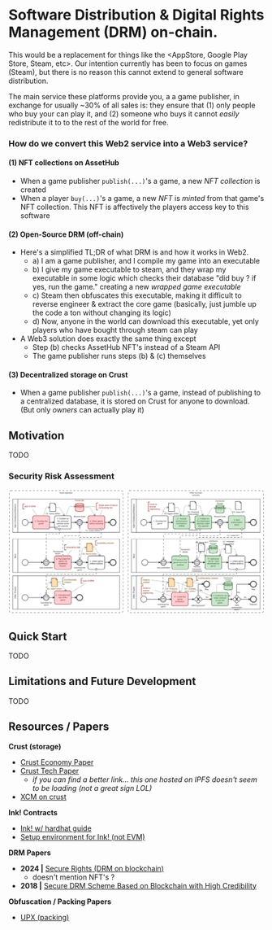 # Software Distribution & Digital Rights Management (DRM) on-chain.

This would be a replacement for things like the <AppStore, Google Play Store, Steam, etc>. Our intention currently has been to focus on games (Steam), but there is no reason this cannot extend to general software distribution.

The main service these platforms provide you, a a game publisher, in exchange for usually ~30% of all sales is: they ensure that (1) only people who buy your <game> can play it, and (2) someone who buys it cannot *easily* redistribute it to to the rest of the world for free.

### How do we convert this Web2 service into a Web3 service?
#### (1) NFT collections on AssetHub
- When a game publisher `publish(...)`'s a game, a new *NFT collection* is created
- When a player `buy(...)`'s a game, a new *NFT* is *minted* from that game's NFT collection. This NFT is affectively the players access key to this software

#### (2) Open-Source DRM (off-chain)
- Here's a simplified TL;DR of what DRM is and how it works in Web2.
    - a) I am a game publisher, and I compile my game into an executable
    - b) I give my game executable to steam, and they wrap my executable in some logic which checks their database "did <player> buy <game>? if yes, run the game." creating a new *wrapped game executable*
    - c) Steam then obfuscates this executable, making it difficult to reverse engineer & extract the core game (basically, just jumble up the code a ton without changing its logic)
    - d) Now, anyone in the world can download this executable, yet only players who have bought <game> through steam can play <game>
- A Web3 solution does exactly the same thing except
    - Step (b) checks AssetHub NFT's instead of a Steam API
    - The game publisher runs steps (b) & (c) themselves

#### (3) Decentralized storage on Crust
- When a game publisher `publish(...)`'s a game, instead of publishing to a centralized database, it is stored on Crust for anyone to download. (But only *owners* can actually play it)

## Motivation

TODO

### Security Risk Assessment

![Risk Assessment Comparison](/static/bpmn.svg)

## Quick Start

TODO

## Limitations and Future Development

TODO

## Resources / Papers
**Crust (storage)**
- [Crust Economy Paper](https://crust.network/download/ecowhitepaper_en.pdf)
- [Crust Tech Paper](https://ipfsgw.live/ipfs/QmP9WqDYhreSuv5KJWzWVKZXJ4hc7y9fUdwC4u23SmqL6t)
    - *if you can find a better link... this one hosted on IPFS doesn't seem to be loading (not a great sign LOL)*
- [XCM on crust](https://wiki.crust.network/docs/en/buildXCMPBasedCrossChainSolution)

**Ink! Contracts**
- [Ink! w/ hardhat guide](https://use.ink/tutorials/ethereum-compatibility/hardhat-deployment/)
- [Setup environment for Ink! (not EVM)](https://use.ink/docs/v6/getting-started/setup/)

**DRM Papers**
- **2024 |** [Secure Rights (DRM on blockchain)](https://arxiv.org/abs/2403.06094)
    - doesn't mention NFT's ?
- **2018 |** [Secure DRM Scheme Based on Blockchain with
High Credibility](https://ietresearch.onlinelibrary.wiley.com/doi/pdf/10.1049/cje.2018.07.003)

**Obfuscation / Packing Papers**
- [UPX (packing)](https://github.com/upx/upx?tab=readme-ov-file)
